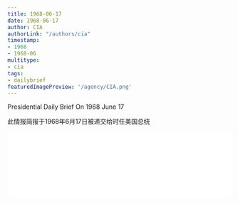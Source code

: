 ```yaml
---
title: 1968-06-17
date: 1968-06-17
author: CIA 
authorLink: "/authors/cia"
timestamp: 
- 1968
- 1968-06
multitype: 
- cia
tags: 
- dailybrief
featuredImagePreview: '/agency/CIA.png'
---
```



Presidential Daily Brief On 1968 June 17

此情报简报于1968年6月17日被递交给时任美国总统

<!--more-->





<div id="over" style="width:100%; overflow:hidden"> <iframe id="sFrame" name="sFrame" frameborder="no" border="0"  allowfullscreen marginwidth="0" scrolling="no" src = " /CIA/1968-06-17.html "  style = " position:absulute; width: 806px; top: 300;" > </iframe> </div>